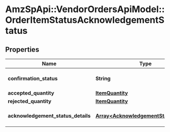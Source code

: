 # AmzSpApi::VendorOrdersApiModel::OrderItemStatusAcknowledgementStatus

## Properties
Name | Type | Description | Notes
------------ | ------------- | ------------- | -------------
**confirmation_status** | **String** | Confirmation status of line item. | [optional] 
**accepted_quantity** | [**ItemQuantity**](ItemQuantity.md) |  | [optional] 
**rejected_quantity** | [**ItemQuantity**](ItemQuantity.md) |  | [optional] 
**acknowledgement_status_details** | [**Array&lt;AcknowledgementStatusDetails&gt;**](AcknowledgementStatusDetails.md) | Details of item quantity confirmed. | [optional] 

